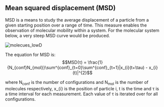 ## Mean squared displacement (MSD)
MSD is a means to study the average displacement of a particle from
a given starting position over a range of time. This measure enables the observation of
molecular mobility within a system. For the molecular system below, a very steep MSD curve would be produced. 

![molecues_lowD](https://github.com/jac-111/PhD-Analyses/blob/main/images/molecues_lowD.gif?raw=true)

The equation for MSD is:
$$MSD(τ) = \frac{1}{N_{conf}N_{mol}}\sum^{conf}_{t=0}\sum^{conf}_{t=1}|x_{i}(t+\tau) - x_{i}(t)|^{2}$$

where N<sub>conf</sub> is the number of configurations and N<sub>mol</sub> is the number of molecules respectively, x_{i} is the position of particle i, t is the time and τ is a time interval for each measurement. Each value of τ is iterated over for all configurations.